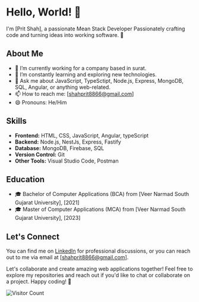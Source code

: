 # Hello, World! 👋

I'm [Prit Shah], a passionate Mean Stack Developer Passionately crafting code and turning ideas into working software. 🚀

## About Me
- 🔭 I’m currently working for a company based in surat.
- 🌱 I’m constantly learning and exploring new technologies.
- 💬 Ask me about JavaScript, TypeSctipt, Node.js, Express, MongoDB, SQL, Angular, or anything web-related.
- 📫 How to reach me: [shahprit8866@gmail.com]
- 😄 Pronouns: He/Him

## Skills

- **Frontend:** HTML, CSS, JavaScript, Angular, typeScript
- **Backend:** Node.js, NestJs, Express, Fastify
- **Database:** MongoDB, Firebase, SQL
- **Version Control:** Git
- **Other Tools:** Visual Studio Code, Postman

## Education

- 🎓 Bachelor of Computer Applications (BCA) from [Veer Narmad South Gujarat University], [2021]
- 🎓 Master of Computer Applications (MCA) from [Veer Narmad South Gujarat University], [2023]

## Let's Connect

You can find me on [LinkedIn](https://www.linkedin.com/in/prit-shah-99b528213?utm_source=share&utm_campaign=share_via&utm_content=profile&utm_medium=android_app) for professional discussions, or you can reach out to me via email at [shahprit8866@gmail.com].

Let's collaborate and create amazing web applications together! Feel free to explore my repositories and reach out if you'd like to chat or collaborate on a project. Happy coding! 🚀

![Visitor Count](https://profile-counter.glitch.me/yourusername/count.svg)
